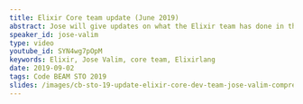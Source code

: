 ```yaml
---
title: Elixir Core team update (June 2019)
abstract: Jose will give updates on what the Elixir team has done in the last few months, what are the projects they're working on, what's going on in the research side, and what features will be in the next release.
speaker_id: jose-valim
type: video
youtube_id: SYN4wg7pOpM
keywords: Elixir, Jose Valim, core team, Elixirlang
date: 2019-09-02
tags: Code BEAM STO 2019
slides: /images/cb-sto-19-update-elixir-core-dev-team-jose-valim-compressed.pdf
---
```


